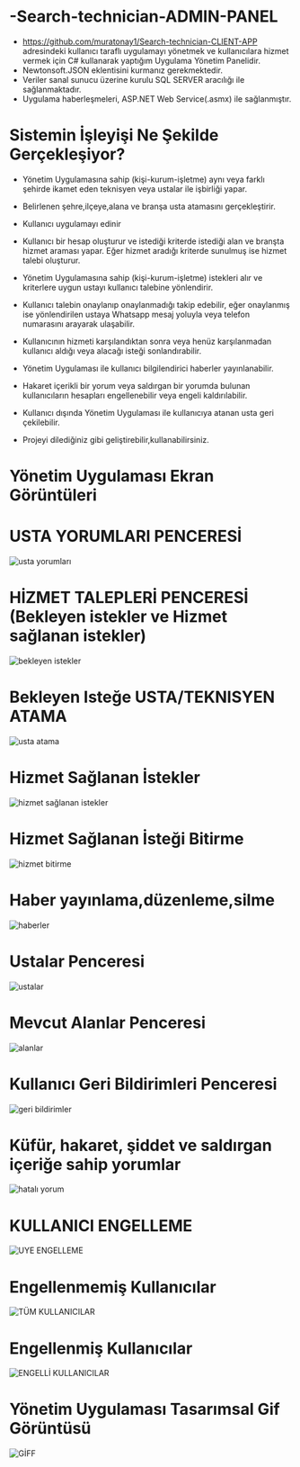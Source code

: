 # -Search-technician-ADMIN-PANEL

- https://github.com/muratonay1/Search-technician-CLIENT-APP adresindeki kullanıcı taraflı uygulamayı yönetmek ve kullanıcılara hizmet vermek için C# kullanarak yaptığım Uygulama Yönetim Panelidir.
- Newtonsoft.JSON eklentisini kurmanız gerekmektedir.
- Veriler sanal sunucu üzerine kurulu SQL SERVER aracılığı ile sağlanmaktadır.
- Uygulama haberleşmeleri, ASP.NET Web Service(.asmx) ile sağlanmıştır.

# Sistemin İşleyişi Ne Şekilde Gerçekleşiyor?
- Yönetim Uygulamasına sahip (kişi-kurum-işletme) aynı veya farklı şehirde ikamet eden teknisyen veya ustalar ile işbirliği yapar.
- Belirlenen şehre,ilçeye,alana ve branşa usta atamasını gerçekleştirir.
- Kullanıcı uygulamayı edinir
- Kullanıcı bir hesap oluşturur ve istediği kriterde istediği alan ve branşta hizmet araması yapar. Eğer hizmet aradığı kriterde sunulmuş ise hizmet talebi oluşturur.
- Yönetim Uygulamasına sahip (kişi-kurum-işletme) istekleri alır ve kriterlere uygun ustayı kullanıcı talebine yönlendirir.
- Kullanıcı talebin onaylanıp onaylanmadığı takip edebilir, eğer onaylanmış ise yönlendirilen ustaya Whatsapp mesaj yoluyla veya telefon numarasını arayarak ulaşabilir.
- Kullanıcının hizmeti karşılandıktan sonra veya henüz karşılanmadan kullanıcı aldığı veya alacağı isteği sonlandırabilir.
- Yönetim Uygulaması ile kullanıcı bilgilendirici haberler yayınlanabilir.
- Hakaret içerikli bir yorum veya saldırgan bir yorumda bulunan kullanıcıların hesapları engellenebilir veya engeli kaldırılabilir.
- Kullanıcı dışında Yönetim Uygulaması ile kullanıcıya atanan usta geri çekilebilir.

- Projeyi dilediğiniz gibi geliştirebilir,kullanabilirsiniz.

# Yönetim Uygulaması Ekran Görüntüleri

# USTA YORUMLARI PENCERESİ


![usta yorumları](https://user-images.githubusercontent.com/34923740/71645527-002b5d00-2ceb-11ea-94eb-26783d556f40.PNG)



# HİZMET TALEPLERİ PENCERESİ (Bekleyen istekler ve Hizmet sağlanan istekler)


![bekleyen istekler](https://user-images.githubusercontent.com/34923740/71645557-379a0980-2ceb-11ea-9da3-3eb50aa470a3.PNG)



# Bekleyen Isteğe USTA/TEKNISYEN ATAMA



![usta atama](https://user-images.githubusercontent.com/34923740/71645565-4da7ca00-2ceb-11ea-9188-a8cba25117da.PNG)



# Hizmet Sağlanan İstekler


![hizmet sağlanan istekler](https://user-images.githubusercontent.com/34923740/71645569-5ef0d680-2ceb-11ea-92d4-35247ab5b520.PNG)



# Hizmet Sağlanan İsteği Bitirme



![hizmet bitirme](https://user-images.githubusercontent.com/34923740/71645572-6dd78900-2ceb-11ea-88f3-b3fd859f862f.PNG)



# Haber yayınlama,düzenleme,silme 


![haberler](https://user-images.githubusercontent.com/34923740/71645575-7b8d0e80-2ceb-11ea-8c43-a2b356648551.PNG)



# Ustalar Penceresi


![ustalar](https://user-images.githubusercontent.com/34923740/71645582-8a73c100-2ceb-11ea-8b25-fac82c9fa79e.PNG)



# Mevcut Alanlar Penceresi


![alanlar](https://user-images.githubusercontent.com/34923740/71645587-9790b000-2ceb-11ea-967e-9a318c0c730f.PNG)



# Kullanıcı Geri Bildirimleri Penceresi


![geri bildirimler](https://user-images.githubusercontent.com/34923740/71645592-a5463580-2ceb-11ea-9fbb-c8a29038faa0.PNG)



# Küfür, hakaret, şiddet ve saldırgan içeriğe sahip yorumlar


![hatalı yorum](https://user-images.githubusercontent.com/34923740/71645609-cd359900-2ceb-11ea-92ea-2617dce09774.PNG)



# KULLANICI ENGELLEME


![UYE ENGELLEME](https://user-images.githubusercontent.com/34923740/71645613-dcb4e200-2ceb-11ea-9e2d-278531e50bdc.PNG)




# Engellenmemiş Kullanıcılar


![TÜM KULLANICILAR](https://user-images.githubusercontent.com/34923740/71645625-f3f3cf80-2ceb-11ea-9af2-bbe314f3da36.PNG)



# Engellenmiş Kullanıcılar


![ENGELLİ KULLANICILAR](https://user-images.githubusercontent.com/34923740/71645627-0110be80-2cec-11ea-9e72-086c5b61b5d3.PNG)



# Yönetim Uygulaması Tasarımsal Gif Görüntüsü


![GİFF](https://user-images.githubusercontent.com/34923740/71645634-1685e880-2cec-11ea-9aff-32b1cbbe584e.gif)




